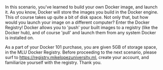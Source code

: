 In this scenario, you've learned to build your own Docker image, and launch it.
As you know, Docker will store the images you build in the Docker engine.  
This of course takes up quite a bit of disk space.  Not only that, but how 
would you launch your image on a different computer? Enter the Docker 
Registry! Docker allows you to 'push' your built images to a registry 
(like the Docker hub), and of course 'pull' and launch them from any system 
Docker is installed on.

As a part of your Docker 101 purchase, you are given 5GB of storage space, in 
the MLU Docker Registry.  Before proceeding to the next scenario, please surf 
to https://registry.mikelopezuniversity.ml, create your account, and 
familiarize yourself with the registry.  Thank you.
